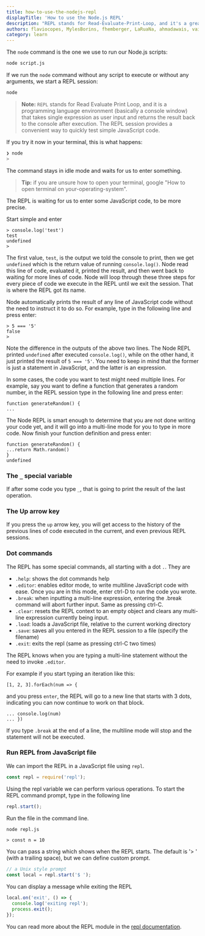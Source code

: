 ```yaml
---
title: how-to-use-the-nodejs-repl
displayTitle: 'How to use the Node.js REPL'
description: "REPL stands for Read-Evaluate-Print-Loop, and it's a great way to explore the Node.js features in a quick way"
authors: flaviocopes, MylesBorins, fhemberger, LaRuaNa, ahmadawais, vaishnav-mk
category: learn
---
```


The `node` command is the one we use to run our Node.js scripts:

```bash
node script.js
```

If we run the `node` command without any script to execute or without any arguments, we start a REPL session:

```bash
node
```

> <b>Note:</b> <code>REPL</code> stands for Read Evaluate Print Loop, and it is a programming language environment (basically a console window) that takes single expression as user input and returns the result back to the console after execution. The REPL session provides a convenient way to quickly test simple JavaScript code.

If you try it now in your terminal, this is what happens:

```bash
❯ node
>
```

The command stays in idle mode and waits for us to enter something.

> <b>Tip:</b> if you are unsure how to open your terminal, google "How to open terminal on your-operating-system".

The REPL is waiting for us to enter some JavaScript code, to be more precise.

Start simple and enter

```console
> console.log('test')
test
undefined
>
```

The first value, `test`, is the output we told the console to print, then we get `undefined` which is the return value of running `console.log()`.
Node read this line of code, evaluated it, printed the result, and then went back to waiting for more lines of code. Node will loop through these three steps for every piece of code we execute in the REPL until we exit the session. That is where the REPL got its name.

Node automatically prints the result of any line of JavaScript code without the need to instruct it to do so. For example, type in the following line and press enter:

```console
> 5 === '5'
false
>
```

Note the difference in the outputs of the above two lines. The Node REPL printed `undefined` after executed `console.log()`, while on the other hand, it just printed the result of `5 === '5'`. You need to keep in mind that the former is just a statement in JavaScript, and the latter is an expression.

In some cases, the code you want to test might need multiple lines. For example, say you want to define a function that generates a random number, in the REPL session type in the following line and press enter:

```console
function generateRandom() {
...
```

The Node REPL is smart enough to determine that you are not done writing your code yet, and it will go into a multi-line mode for you to type in more code. Now finish your function definition and press enter:

```console
function generateRandom() {
...return Math.random()
}
undefined
```

### The `_` special variable

If after some code you type `_`, that is going to print the result of the last operation.

### The Up arrow key

If you press the `up` arrow key, you will get access to the history of the previous lines of code executed in the current, and even previous REPL sessions.

### Dot commands

The REPL has some special commands, all starting with a dot `.`. They are

* `.help`: shows the dot commands help
* `.editor`: enables editor mode, to write multiline JavaScript code with ease. Once you are in this mode, enter ctrl-D to run the code you wrote.
* `.break`: when inputting a multi-line expression, entering the .break command will abort further input. Same as pressing ctrl-C.
* `.clear`: resets the REPL context to an empty object and clears any multi-line expression currently being input.
* `.load`: loads a JavaScript file, relative to the current working directory
* `.save`: saves all you entered in the REPL session to a file (specify the filename)
* `.exit`: exits the repl (same as pressing ctrl-C two times)

The REPL knows when you are typing a multi-line statement without the need to invoke `.editor`.

For example if you start typing an iteration like this:

```console
[1, 2, 3].forEach(num => {
```

and you press `enter`, the REPL will go to a new line that starts with 3 dots, indicating you can now continue to work on that block.

```console
... console.log(num)
... })
```

If you type `.break` at the end of a line, the multiline mode will stop and the statement will not be executed.

### Run REPL from JavaScript file

We can import the REPL in a JavaScript file using `repl`.

```js
const repl = require('repl');
```

Using the repl variable we can perform various operations.
To start the REPL command prompt, type in the following line

```js
repl.start();
```

Run the file in the command line.

```bash
node repl.js
```

```console
> const n = 10
```

You can pass a string which shows when the REPL starts. The default is '> ' (with a trailing space), but we can define custom prompt.

```js
// a Unix style prompt
const local = repl.start('$ ');
```

You can display a message while exiting the REPL

```js
local.on('exit', () => {
  console.log('exiting repl');
  process.exit();
});
```

You can read more about the REPL module in the [repl documentation](/api/v19/repl).
